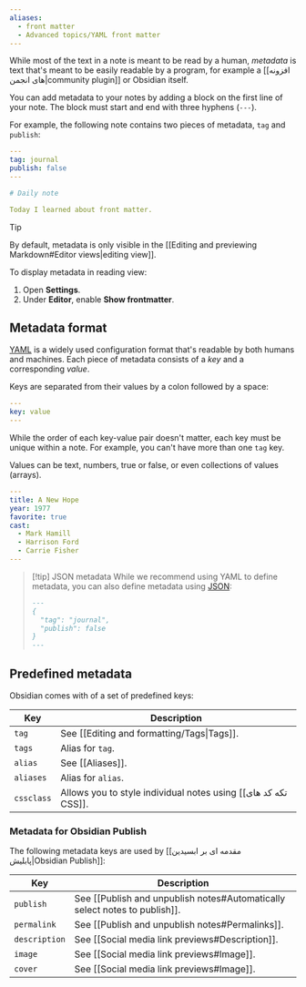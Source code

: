 ```yaml
---
aliases:
  - front matter
  - Advanced topics/YAML front matter
---
```


While most of the text in a note is meant to be read by a human, _metadata_ is text that's meant to be easily readable by a program, for example a [[افزونه های انجمن|community plugin]] or Obsidian itself.

You can add metadata to your notes by adding a block on the first line of your note. The block must start and end with three hyphens (`---`).

For example, the following note contains two pieces of metadata, `tag` and `publish`:

```yaml
---
tag: journal
publish: false
---

# Daily note

Today I learned about front matter.
```

> [!tip]
> By default, metadata is only visible in the [[Editing and previewing Markdown#Editor views|editing view]].
>
> To display metadata in reading view:
>
> 1. Open **Settings**.
> 2. Under **Editor**, enable **Show frontmatter**.

## Metadata format

[YAML](https://yaml.org/) is a widely used configuration format that's readable by both humans and machines. Each piece of metadata consists of a _key_ and a corresponding _value_.

Keys are separated from their values by a colon followed by a space:

```yaml
---
key: value
---
```

While the order of each key-value pair doesn't matter, each key must be unique within a note. For example, you can't have more than one `tag` key.

Values can be text, numbers, true or false, or even collections of values (arrays).

```yaml
---
title: A New Hope
year: 1977
favorite: true
cast:
  - Mark Hamill
  - Harrison Ford
  - Carrie Fisher
---
```

> [!tip] JSON metadata
> While we recommend using YAML to define metadata, you can also define metadata using [JSON](https://www.json.org/):
>
> ```md
> ---
> {
>   "tag": "journal",
>   "publish": false
> }
> ---
> ```

## Predefined metadata

Obsidian comes with of a set of predefined keys:

| Key | Description |
|-|-|
| `tag` | See [[Editing and formatting/Tags\|Tags]]. |
| `tags` | Alias for `tag`. |
| `alias` | See [[Aliases]]. |
| `aliases` | Alias for `alias`. |
| `cssclass` | Allows you to style individual notes using [[تکه کد های CSS]]. |

### Metadata for Obsidian Publish

The following metadata keys are used by [[مقدمه ای بر ابسیدین پابلیش|Obsidian Publish]]:

| Key | Description |
|-|-|
| `publish` | See [[Publish and unpublish notes#Automatically select notes to publish]]. |
| `permalink` | See [[Publish and unpublish notes#Permalinks]]. |
| `description` | See [[Social media link previews#Description]]. |
| `image` | See [[Social media link previews#Image]]. |
| `cover` | See [[Social media link previews#Image]]. |
